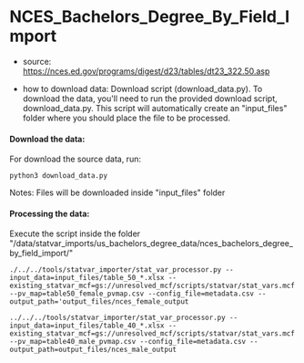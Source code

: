 # NCES_Bachelors_Degree_By_Field_Import

- source:  https://nces.ed.gov/programs/digest/d23/tables/dt23_322.50.asp

- how to download data: Download script (download_data.py).
    To download the data, you'll need to run the provided download script, download_data.py. This script will automatically create an "input_files" folder where you should place the file to be processed.

#### Download the data: 

For download the source data, run:

`python3 download_data.py`

Notes: Files will be downloaded inside "input_files" folder

#### Processing the data:
Execute the script inside the folder "/data/statvar_imports/us_bachelors_degree_data/nces_bachelors_degree_by_field_import/"

`./../../tools/statvar_importer/stat_var_processor.py --input_data=input_files/table_50_*.xlsx --existing_statvar_mcf=gs://unresolved_mcf/scripts/statvar/stat_vars.mcf --pv_map=table50_female_pvmap.csv --config_file=metadata.csv --output_path='output_files/nces_female_output`

`../../../tools/statvar_importer/stat_var_processor.py --input_data=input_files/table_40_*.xlsx --existing_statvar_mcf=gs://unresolved_mcf/scripts/statvar/stat_vars.mcf --pv_map=table40_male_pvmap.csv --config_file=metadata.csv --output_path=output_files/nces_male_output`

